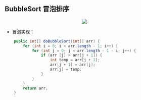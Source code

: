 ## BubbleSort 冒泡排序

<div align=center><img src="https://mortre-picgo.oss-cn-beijing.aliyuncs.com/sort.jpg"/></div>



- 冒泡实现：

~~~java
	public int[] doBubbleSort(int[] arr) {
        for (int i = 0; i < arr.length - 1; i++) {
            for (int j = 0; j < arr.length - 1 - i; j++) {
                if (arr [j] > arr[j + 1]) {
                    int temp = arr[j + 1];
                    arr[j + 1] = arr[j];
                    arr[j] = temp;
                }
            }
        }
        return arr;
    }
~~~

